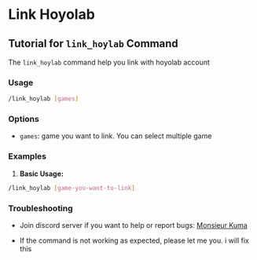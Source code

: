 # Link Hoyolab

## Tutorial for `link_hoylab` Command

The `link_hoylab` command help you link with hoyolab account

### Usage

```bash
/link_hoylab [games]
```

### Options

- `games`: game you want to link. You can select multiple game

### Examples

1. **Basic Usage:**

  ```bash
  /link_hoylab [game-you-want-to-link]
  ```

### Troubleshooting
- Join discord server if you want to help or report bugs: [Monsieur Kuma](https://discord.gg/Ykq6qgsHSh)

- If the command is not working as expected, please let me you. i will fix this
